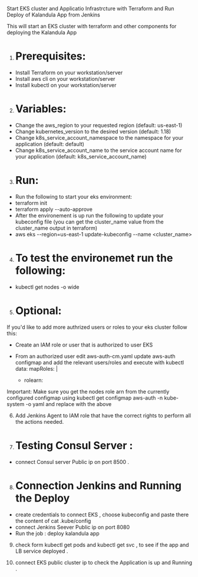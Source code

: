 Start EKS cluster and Applicatio Infrastrcture  with Terraform and Run Deploy of Kalandula App from Jenkins 

This will start an EKS cluster with terraform and other components for deploying the Kalandula App


1. # Prerequisites:
* Install Terraform on your workstation/server
* Install aws cli on your workstation/server
* Install kubectl on your workstation/server


2. # Variables:
* Change the aws_region to your requested region (default: us-east-1)
* Change kubernetes_version to the desired version (default: 1.18)
* Change k8s_service_account_namespace to the namespace for your application (default: default)
* Change k8s_service_account_name to the service account name for your application (default: k8s_service_account_name)


3. # Run:
* Run the following to start your eks environment:
* terraform init
* terraform apply --auto-approve
* After the environement is up run the following to update your kubeconfig file (you can get the cluster_name value from the cluster_name output in terraform)
* aws eks --region=us-east-1 update-kubeconfig --name <cluster_name>


4. # To test the environemet run the following:
* kubectl get nodes -o wide

5. # Optional:
If you'd like to add more authrized users or roles to your eks cluster follow this:

* Create an IAM role or user that is authorized to user EKS

* From an authorized user edit aws-auth-cm.yaml update aws-auth configmap and add the relevant users/roles and execute with kubectl
data:
  mapRoles: |
    - rolearn: <Replace with ARN of your EKS nodes role>
      
Important: Make sure you get the nodes role arn from the currently configured configmap using kubectl get configmap aws-auth -n kube-system -o yaml and replace with the above <Replace with ARN of your EKS nodes role>

6.  Add Jenkins Agent to IAM role that have the correct rights to perform all the actions needed.

7. # Testing Consul Server :
* connect Consul server Public ip on port 8500 .

8. # Connection Jenkins and Running the Deploy 
* create credentials to connect EKS , choose kubeconfig and paste there the content of  cat .kube/config
* connect Jenkins Seever Public ip on port 8080 
* Run the job : deploy kalandula app 

9.  check form kubectl get pods and kubectl get svc , to see if the app and LB service deployed .

10.  connect EKS public cluster ip to check the Application is up and Running .